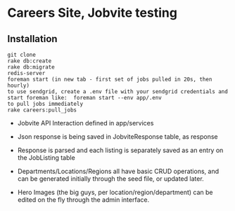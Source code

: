 # Careers Site, Jobvite testing

## Installation

```
git clone
rake db:create
rake db:migrate
redis-server
foreman start (in new tab - first set of jobs pulled in 20s, then hourly)
to use sendgrid, create a .env file with your sendgrid credentials and start foreman like:  foreman start --env app/.env
to pull jobs immediately
rake careers:pull_jobs
```

- Jobvite API Interaction defined in app/services
- Json response is being saved in JobviteResponse table, as response
- Response is parsed and each listing is separately saved as an entry on the JobListing table

- Departments/Locations/Regions all have basic CRUD operations, and can be generated initially through the seed file, or updated later.

- Hero Images (the big guys, per location/region/department) can be edited on the fly through the admin interface.
